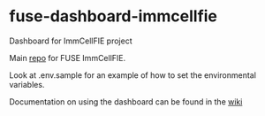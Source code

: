 # fuse-dashboard-immcellfie
Dashboard for ImmCellFIE project

Main [repo](https://github.com/RENCI/fuse-immcellfie) for FUSE ImmCellFIE.

Look at .env.sample for an example of how to set the environmental variables.

Documentation on using the dashboard can be found in the [wiki](https://github.com/RENCI/fuse-dashboard-immcellfie/wiki)
